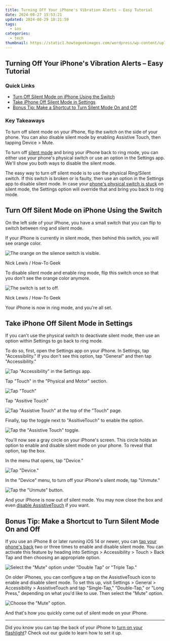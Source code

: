 ```yaml
---
title: Turning Off Your iPhone's Vibration Alerts – Easy Tutorial
date: 2024-08-27 15:53:21
updated: 2024-08-29 10:21:59
tags:
  - ios
categories:
  - tech
thumbnail: https://static1.howtogeekimages.com/wordpress/wp-content/uploads/2023/09/52645108173_c873ed9a88_o.jpg
---
```


## Turning Off Your iPhone's Vibration Alerts – Easy Tutorial

### Quick Links

* [Turn Off Silent Mode on iPhone Using the Switch](https://phone-solutions.techidaily.com/in-2024-will-ispoofer-update-on-samsung-galaxy-a24-drfone-by-drfone-virtual-android/)
* [Take iPhone Off Silent Mode in Settings](https://hardware-reviews.techidaily.com/discover-the-best-of-both-worlds-with-keychron-q1-he-a-hybrid-desktopwireless-marvel/)
* [Bonus Tip: Make a Shortcut to Turn Silent Mode On and Off](https://facebook-record-videos.techidaily.com/plot-twists-for-success-top-3-channel-building-tactics-for-2024/)

### Key Takeaways

 To turn off silent mode on your iPhone, flip the switch on the side of your phone. You can also disable silent mode by enabling Assistive Touch, then tapping Device > Mute. 

 To turn off [silent mode](https://android-transfer.techidaily.com/how-to-transfer-data-from-vivo-y55s-5g-2023-to-blackberry-drfone-by-drfone-transfer-from-android-transfer-from-android/) and bring your iPhone back to ring mode, you can either use your phone's physical switch or use an option in the Settings app. We'll show you both ways to disable the silent mode.

 The easy way to turn off silent mode is to use the physical Ring/Silent switch. If this switch is broken or is faulty, then use an option in the Settings app to disable silent mode. In case your [phone's physical switch is stuck](https://video-capture.techidaily.com/in-2024-real-time-film-extractor/) on silent mode, the Settings option will override that and bring you back to ring mode.

##  Turn Off Silent Mode on iPhone Using the Switch

 On the left side of your iPhone, you have a small switch that you can flip to switch between ring and silent mode.

 If your iPhone is currently in silent mode, then behind this switch, you will see orange color.

![The orange on the silence switch is visible.](https://static1.howtogeekimages.com/wordpress/wp-content/uploads/2023/09/orange-thing-showing.jpg) 

Nick Lewis / How-To Geek

 To disable silent mode and enable ring mode, flip this switch once so that you don't see the orange color anymore.

![The switch is set to off.](https://static1.howtogeekimages.com/wordpress/wp-content/uploads/2023/09/flip-the-switch-to-black.jpg) 

Nick Lewis / How-To Geek

 Your iPhone is now in ring mode, and you're all set.

##  Take iPhone Off Silent Mode in Settings

 If you can't use the physical switch to deactivate silent mode, then use an option within Settings to go back to ring mode.

 To do so, first, open the Settings app on your iPhone. In Settings, tap "Accessibility." If you don't see this option, tap "General" and then tap "Accessibility."

![Tap "Accessibility" in the Settings app.](https://static1.howtogeekimages.com/wordpress/wp-content/uploads/2023/09/open-accessibility.png) 

 Tap "Touch" in the "Physical and Motor" section. 

![Tap "Touch"](https://static1.howtogeekimages.com/wordpress/wp-content/uploads/2023/09/touch-physical-and-motor.png) 

 Tap "Assitive Touch" 

![Tap "Assistive Touch" at the top of the "Touch" page.](https://static1.howtogeekimages.com/wordpress/wp-content/uploads/2023/09/touch-assitive-touch-on.png) 

 Finally, tap the toggle next to "AssitiveTouch" to enable the option. 

![Tap the "Assistive Touch" toggle.](https://static1.howtogeekimages.com/wordpress/wp-content/uploads/2023/09/assitive-touch-toggle-on.png) 

 You'll now see a gray circle on your iPhone's screen. This circle holds an option to enable and disable silent mode on your phone. To reveal that option, tap the box.

 In the menu that opens, tap "Device."

![Tap "Device."](https://static1.howtogeekimages.com/wordpress/wp-content/uploads/2023/09/tap-device.png) 

 In the "Device" menu, to turn off your iPhone's silent mode, tap "Unmute."

![Tap the "Unmute" button.](https://static1.howtogeekimages.com/wordpress/wp-content/uploads/2023/09/unmute.png) 

 And your iPhone is now out of silent mode. You may now close the box and even [disable AssistiveTouch](https://smart-video-creator.techidaily.com/new-2024-approved-the-ultimate-guide-to-glitch-video-editors-top-picks-for-windows-mac-and-web/) if you want.

##  Bonus Tip: Make a Shortcut to Turn Silent Mode On and Off

 If you use an iPhone 8 or later running iOS 14 or newer, you can [tap your phone's back](https://graphic-issues.techidaily.com/venturing-beyond-standard-definition-a-look-at-4k-tvs/) two or three times to enable and disable silent mode. You can activate this feature by heading into Settings > Accessibility > Touch > Back Tap and then choosing an appropriate option.

![Select the "Mute" option under "Double Tap" or "Triple Tap."](https://static1.howtogeekimages.com/wordpress/wp-content/uploads/2023/09/mut.png) 

 On older iPhones, you can configure a tap on the AssistiveTouch icon to enable and disable silent mode. To set this up, visit Settings > General > Accessibility > AssistiveTouch and tap "Single-Tap," "Double-Tap," or "Long Press," depending on what you'd like to use. Then select the "Mute" option.

![Choose the "Mute" option.](https://static1.howtogeekimages.com/wordpress/wp-content/uploads/2022/01/8-iphone-mute.png) 

 And that's how you quickly come out of silent mode on your iPhone.

---

 Did you know you can tap the back of your iPhone to [turn on your flashlight](https://buynow-info.techidaily.com/comprehensive-review-of-finties-macbook-pro-13-protective-case-excelling-in-durability-and-affordable-pricing/)? Check out our guide to learn how to set it up.

<ins class="adsbygoogle"
     style="display:block"
     data-ad-format="autorelaxed"
     data-ad-client="ca-pub-7571918770474297"
     data-ad-slot="1223367746"></ins>



<ins class="adsbygoogle"
     style="display:block"
     data-ad-client="ca-pub-7571918770474297"
     data-ad-slot="8358498916"
     data-ad-format="auto"
     data-full-width-responsive="true"></ins>
